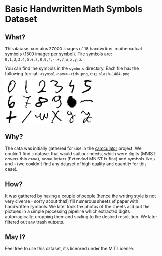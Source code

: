 # Basic Handwritten Math Symbols Dataset

## What?
This dataset contains 27000 images of 18 handwritten mathematical symbols (1500 images per symbol). The symbols are: `0,1,2,3,4,5,6,7,8,9,*,-,+,/,w,x,y,z`.

You can find the symbols in the `symbols` directory. Each file has the following format: `<symbol-name>-<id>.png`, e.g. `slash-1484.png`.

![Symbols](./assets/symbols.gif)

## Why?
The data was initially gathered for use in the [camculator](https://github.com/wblachowski/camculator) project. We couldn't find a dataset that would suit our needs, which were digits (MNIST covers this case), some letters (Extended MNIST is fine) and symbols like `/` and `+` (we couldn't find any dataset of high quality and quantity for this case).

## How?
It was gathered by having a couple of people (hence the writing style is not very diverse - sorry about that!) fill numerous sheets of paper with handwritten symbols. We later took the photos of the sheets and put the pictures in a simple processing pipeline which extracted digits automagically, cropping them and scaling to the desired resolution. We later filtered out any trash outputs.

## May I?
Feel free to use this dataset, it's licensed under the MIT License.
